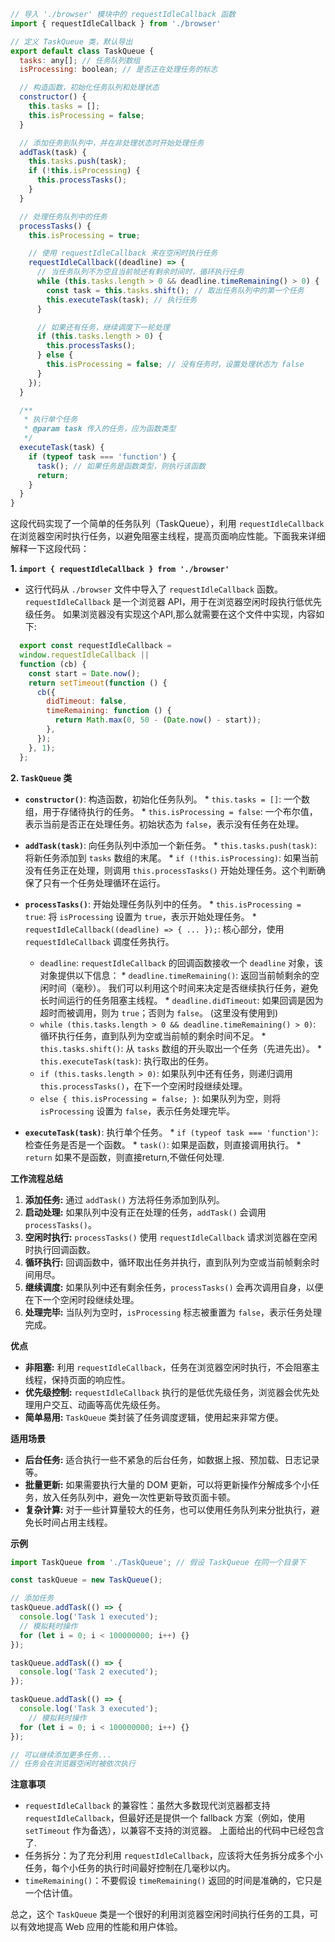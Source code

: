 ```js
// 导入 './browser' 模块中的 requestIdleCallback 函数
import { requestIdleCallback } from './browser'

// 定义 TaskQueue 类，默认导出
export default class TaskQueue {
  tasks: any[]; // 任务队列数组
  isProcessing: boolean; // 是否正在处理任务的标志

  // 构造函数，初始化任务队列和处理状态
  constructor() {
    this.tasks = [];
    this.isProcessing = false;
  }

  // 添加任务到队列中，并在非处理状态时开始处理任务
  addTask(task) {
    this.tasks.push(task);
    if (!this.isProcessing) {
      this.processTasks();
    }
  }

  // 处理任务队列中的任务
  processTasks() {
    this.isProcessing = true;

    // 使用 requestIdleCallback 来在空闲时执行任务
    requestIdleCallback((deadline) => {
      // 当任务队列不为空且当前帧还有剩余时间时，循环执行任务
      while (this.tasks.length > 0 && deadline.timeRemaining() > 0) {
        const task = this.tasks.shift(); // 取出任务队列中的第一个任务
        this.executeTask(task); // 执行任务
      }

      // 如果还有任务，继续调度下一轮处理
      if (this.tasks.length > 0) {
        this.processTasks();
      } else {
        this.isProcessing = false; // 没有任务时，设置处理状态为 false
      }
    });
  }

  /**
   * 执行单个任务
   * @param task 传入的任务，应为函数类型
   */
  executeTask(task) {
    if (typeof task === 'function') {
      task(); // 如果任务是函数类型，则执行该函数
      return;
    }
  }
}
```




这段代码实现了一个简单的任务队列（TaskQueue），利用 `requestIdleCallback` 在浏览器空闲时执行任务，以避免阻塞主线程，提高页面响应性能。下面我来详细解释一下这段代码：

**1. `import { requestIdleCallback } from './browser'`**

   *   这行代码从 `./browser` 文件中导入了 `requestIdleCallback` 函数。`requestIdleCallback` 是一个浏览器 API，用于在浏览器空闲时段执行低优先级任务。  如果浏览器没有实现这个API,那么就需要在这个文件中实现，内容如下:
```javascript
  export const requestIdleCallback =
  window.requestIdleCallback ||
  function (cb) {
    const start = Date.now();
    return setTimeout(function () {
      cb({
        didTimeout: false,
        timeRemaining: function () {
          return Math.max(0, 50 - (Date.now() - start));
        },
      });
    }, 1);
  };
```

**2. `TaskQueue` 类**

   *   **`constructor()`**: 构造函数，初始化任务队列。
      *   `this.tasks = []`:  一个数组，用于存储待执行的任务。
      *   `this.isProcessing = false`:  一个布尔值，表示当前是否正在处理任务。初始状态为 `false`，表示没有任务在处理。

   *   **`addTask(task)`**:  向任务队列中添加一个新任务。
      *   `this.tasks.push(task)`: 将新任务添加到 `tasks` 数组的末尾。
      *   `if (!this.isProcessing)`:  如果当前没有任务正在处理，则调用 `this.processTasks()` 开始处理任务。这个判断确保了只有一个任务处理循环在运行。

   *   **`processTasks()`**:  开始处理任务队列中的任务。
      *   `this.isProcessing = true`:  将 `isProcessing` 设置为 `true`，表示开始处理任务。
      *   `requestIdleCallback((deadline) => { ... });`:  核心部分，使用 `requestIdleCallback` 调度任务执行。
         *   `deadline`:  `requestIdleCallback` 的回调函数接收一个 `deadline` 对象，该对象提供以下信息：
            *   `deadline.timeRemaining()`:  返回当前帧剩余的空闲时间（毫秒）。  我们可以利用这个时间来决定是否继续执行任务，避免长时间运行的任务阻塞主线程。
            *   `deadline.didTimeout`:  如果回调是因为超时而被调用，则为 `true`；否则为 `false`。 (这里没有使用到)
         *   `while (this.tasks.length > 0 && deadline.timeRemaining() > 0)`:  循环执行任务，直到队列为空或当前帧的剩余时间不足。
            *   `this.tasks.shift()`:  从 `tasks` 数组的开头取出一个任务（先进先出）。
            *   `this.executeTask(task)`:  执行取出的任务。
         *   `if (this.tasks.length > 0)`:  如果队列中还有任务，则递归调用 `this.processTasks()`，在下一个空闲时段继续处理。
         *   `else { this.isProcessing = false; }`:  如果队列为空，则将 `isProcessing` 设置为 `false`，表示任务处理完毕。

   *   **`executeTask(task)`**:  执行单个任务。
      *   `if (typeof task === 'function')`: 检查任务是否是一个函数。
      *   `task()`:  如果是函数，则直接调用执行。
      *    `return` 如果不是函数，则直接return,不做任何处理.

**工作流程总结**

1.  **添加任务:**  通过 `addTask()` 方法将任务添加到队列。
2.  **启动处理:**  如果队列中没有正在处理的任务，`addTask()` 会调用 `processTasks()`。
3.  **空闲时执行:**  `processTasks()` 使用 `requestIdleCallback` 请求浏览器在空闲时执行回调函数。
4.  **循环执行:**  回调函数中，循环取出任务并执行，直到队列为空或当前帧剩余时间用尽。
5.  **继续调度:** 如果队列中还有剩余任务，`processTasks()` 会再次调用自身，以便在下一个空闲时段继续处理。
6.  **处理完毕:** 当队列为空时，`isProcessing` 标志被重置为 `false`，表示任务处理完成。

**优点**

*   **非阻塞:**  利用 `requestIdleCallback`，任务在浏览器空闲时执行，不会阻塞主线程，保持页面的响应性。
*   **优先级控制:**  `requestIdleCallback` 执行的是低优先级任务，浏览器会优先处理用户交互、动画等高优先级任务。
*   **简单易用:**  `TaskQueue` 类封装了任务调度逻辑，使用起来非常方便。

**适用场景**

*   **后台任务:**  适合执行一些不紧急的后台任务，如数据上报、预加载、日志记录等。
*   **批量更新:**  如果需要执行大量的 DOM 更新，可以将更新操作分解成多个小任务，放入任务队列中，避免一次性更新导致页面卡顿。
*   **复杂计算:**  对于一些计算量较大的任务，也可以使用任务队列来分批执行，避免长时间占用主线程。

**示例**

```javascript
import TaskQueue from './TaskQueue'; // 假设 TaskQueue 在同一个目录下

const taskQueue = new TaskQueue();

// 添加任务
taskQueue.addTask(() => {
  console.log('Task 1 executed');
  // 模拟耗时操作
  for (let i = 0; i < 100000000; i++) {}
});

taskQueue.addTask(() => {
  console.log('Task 2 executed');
});

taskQueue.addTask(() => {
  console.log('Task 3 executed');
    // 模拟耗时操作
  for (let i = 0; i < 100000000; i++) {}
});

// 可以继续添加更多任务...
// 任务会在浏览器空闲时被依次执行
```

**注意事项**

*   `requestIdleCallback` 的兼容性：虽然大多数现代浏览器都支持 `requestIdleCallback`，但最好还是提供一个 fallback 方案（例如，使用 `setTimeout` 作为备选），以兼容不支持的浏览器。 上面给出的代码中已经包含了.
*   任务拆分：为了充分利用 `requestIdleCallback`，应该将大任务拆分成多个小任务，每个小任务的执行时间最好控制在几毫秒以内。
*   `timeRemaining()`：不要假设 `timeRemaining()` 返回的时间是准确的，它只是一个估计值。

总之，这个 `TaskQueue` 类是一个很好的利用浏览器空闲时间执行任务的工具，可以有效地提高 Web 应用的性能和用户体验。
